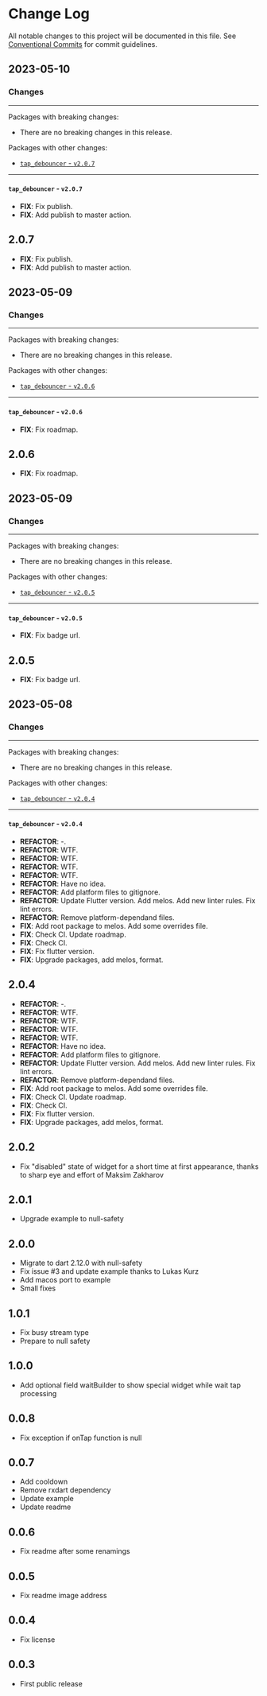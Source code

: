 # Change Log

All notable changes to this project will be documented in this file.
See [Conventional Commits](https://conventionalcommits.org) for commit guidelines.

## 2023-05-10

### Changes

---

Packages with breaking changes:

 - There are no breaking changes in this release.

Packages with other changes:

 - [`tap_debouncer` - `v2.0.7`](#tap_debouncer---v207)

---

#### `tap_debouncer` - `v2.0.7`

 - **FIX**: Fix publish.
 - **FIX**: Add publish to master action.

## 2.0.7

 - **FIX**: Fix publish.
 - **FIX**: Add publish to master action.


## 2023-05-09

### Changes

---

Packages with breaking changes:

 - There are no breaking changes in this release.

Packages with other changes:

 - [`tap_debouncer` - `v2.0.6`](#tap_debouncer---v206)

---

#### `tap_debouncer` - `v2.0.6`

 - **FIX**: Fix roadmap.

## 2.0.6

 - **FIX**: Fix roadmap.


## 2023-05-09

### Changes

---

Packages with breaking changes:

 - There are no breaking changes in this release.

Packages with other changes:

 - [`tap_debouncer` - `v2.0.5`](#tap_debouncer---v205)

---

#### `tap_debouncer` - `v2.0.5`

 - **FIX**: Fix badge url.

## 2.0.5

 - **FIX**: Fix badge url.


## 2023-05-08

### Changes

---

Packages with breaking changes:

 - There are no breaking changes in this release.

Packages with other changes:

 - [`tap_debouncer` - `v2.0.4`](#tap_debouncer---v204)

---

#### `tap_debouncer` - `v2.0.4`

 - **REFACTOR**: -.
 - **REFACTOR**: WTF.
 - **REFACTOR**: WTF.
 - **REFACTOR**: WTF.
 - **REFACTOR**: WTF.
 - **REFACTOR**: Have no idea.
 - **REFACTOR**: Add platform files to gitignore.
 - **REFACTOR**: Update Flutter version. Add melos. Add new linter rules. Fix lint errors.
 - **REFACTOR**: Remove platform-dependand files.
 - **FIX**: Add root package to melos. Add some overrides file.
 - **FIX**: Check CI. Update roadmap.
 - **FIX**: Check CI.
 - **FIX**: Fix flutter version.
 - **FIX**: Upgrade packages, add melos, format.

## 2.0.4

 - **REFACTOR**: -.
 - **REFACTOR**: WTF.
 - **REFACTOR**: WTF.
 - **REFACTOR**: WTF.
 - **REFACTOR**: WTF.
 - **REFACTOR**: Have no idea.
 - **REFACTOR**: Add platform files to gitignore.
 - **REFACTOR**: Update Flutter version. Add melos. Add new linter rules. Fix lint errors.
 - **REFACTOR**: Remove platform-dependand files.
 - **FIX**: Add root package to melos. Add some overrides file.
 - **FIX**: Check CI. Update roadmap.
 - **FIX**: Check CI.
 - **FIX**: Fix flutter version.
 - **FIX**: Upgrade packages, add melos, format.

## 2.0.2
* Fix "disabled" state of widget for a short time at first appearance, thanks to sharp eye and effort of Maksim Zakharov


## 2.0.1
* Upgrade example to null-safety


## 2.0.0
* Migrate to dart 2.12.0 with null-safety
* Fix issue #3 and update example thanks to Lukas Kurz
* Add macos port to example
* Small fixes


## 1.0.1
* Fix busy stream type
* Prepare to null safety


## 1.0.0

* Add optional field waitBuilder to show special widget while wait tap processing


## 0.0.8

* Fix exception if onTap function is null


## 0.0.7

* Add cooldown
* Remove rxdart dependency
* Update example
* Update readme


## 0.0.6

* Fix readme after some renamings


## 0.0.5

* Fix readme image address


## 0.0.4

* Fix license


## 0.0.3

* First public release
